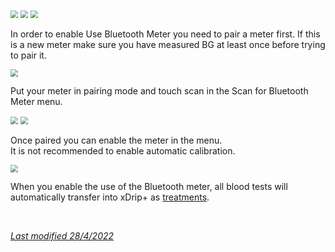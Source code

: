 <img src="../../images/hamburger_menu.png" style="zoom:75%;" />  
<img src="../../images/M-S.png" style="zoom:75%;" />  
<img src="../images/M-S-GM.png" style="zoom:75%;" />

</br>

In order to enable Use Bluetooth Meter you need to pair a meter first. If this is a new meter make sure you have measured BG at least once before trying to pair it.

<img src="../images/M-S-GMa.png" style="zoom:75%;" />

Put your meter in pairing mode and touch scan in the Scan for Bluetooth Meter menu.

<img src="../images/M-S-GMb.png" style="zoom:75%;" />

<img src="../images/M-S-GMc.png" style="zoom:75%;" />

Once paired you can enable the meter in the menu.  
It is not recommended to enable automatic calibration.

<img src="../images/M-S-GMd.png" style="zoom:75%;" />

When you enable the use of the Bluetooth meter, all blood tests will automatically transfer into xDrip+ as [treatments](../mainUI/#treatments).

</br>

[*Last modified 28/4/2022*](https://github.com/NightscoutFoundation/xDrip/releases/tag/2022.03.27)